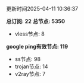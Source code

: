 更新时间2025-04-11 10:36:37

**总订阅: 22**
**总节点: 5350**
- vless节点: 8

**google ping有效节点: 119**
- ss节点: 98
- trojan节点: 14
- v2ray节点: 7
